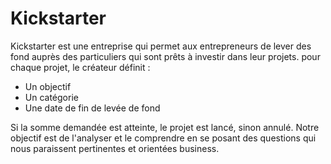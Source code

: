 # Kickstarter 

Kickstarter est une entreprise qui permet aux entrepreneurs de lever des fond auprès des particuliers qui sont prêts à investir dans leur projets.
pour chaque projet, le créateur définit :
- Un objectif
- Un catégorie
- Une date de fin de levée de fond

Si la somme demandée est atteinte, le projet est lancé, sinon annulé.
Notre objectif est de l'analyser et le comprendre en se posant des questions qui nous paraissent pertinentes et orientées business.


